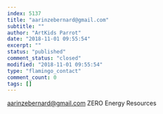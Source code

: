 ```yaml
---
index: 5137
title: "aarinzebernard@gmail.com"
subtitle: ""
author: "ArtKids Parrot"
date: "2018-11-01 09:55:54"
excerpt: ""
status: "published"
comment_status: "closed"
modified: "2018-11-01 09:55:54"
type: "flamingo_contact"
comment_count: 0
tags: []
---
```


aarinzebernard@gmail.com
ZERO Energy Resources